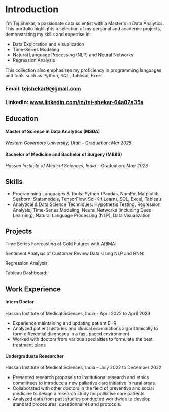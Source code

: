 # Introduction

I'm Tej Shekar, a passionate data scientist with a Master's in Data Analytics. This portfolio highlights a selection of my personal and academic projects, demonstrating my skills and expertise in:

- Data Exploration and Visualization
- Time-Series Modeling
- Natural Language Processing (NLP) and Neural Networks
- Regression Analysis

This collection also emphasizes my proficiency in programming languages and tools such as Python, SQL, Tableau, Excel. 

### Email: tejshekar9@gmail.com

### LinkedIn: www.linkedin.com/in/tej-shekar-64a02a35a 

## Education

#### Master of Science in Data Analytics (MSDA)
*Western Governors University, Utah* – Graduation: *Mar 2025*

#### Bachelor of Medicine and Bachelor of Surgery (MBBS) 	
*Hassan Institute of Medical Sciences, India* – Graduation: *May 2023*

## Skills

- Programming Languages & Tools:
    Python (Pandas, NumPy, Matplotlib, Seaborn, Statsmodels, TensorFlow, Sci-Kit Learn), SQL, Excel, Tableau
- Analytical & Data Science Techniques:
    Hypothesis Testing, Regression Analysis, Time-Series Modeling, Neural Networks (including Deep Learning), Natural Language Processing (NLP), Data Visualization

## Projects

Time Series Forecasting of Gold Futures with ARIMA: 

Sentiment Analysis of Customer Review Data Using NLP and RNN: 

Regression Analysis

Tableau Dashboard: 

## Work Experience

#### Intern Doctor 
Hassan Institute of Medical Sciences, India - April 2022 to April 2023
-	Experience maintaining and updating patient EHR. 
-	Analyzed patient histories and clinical examinations algorithmically to form differential diagnoses in a fast-paced environment 
-	Worked with doctors from various specialties to formulate the best treatment plans 

#### Undergraduate Researcher 
Hassan Institute of Medical Sciences, India – July 2022 to December 2022
-	Presented research proposals to institutional research and ethics committees to introduce a new palliative care initiative in rural areas. 
-	Collaborated with other doctors in the field of preventive and social medicine to design a research study for palliative care patients. 
-	Analyzed data from past studies conducted worldwide to develop standard procedures, questionnaires and protocols.







